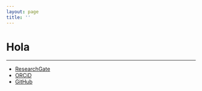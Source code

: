 ```yaml
---
layout: page
title: ''
---
```


# Hola

---

* [ResearchGate](https://www.researchgate.net/profile/Rodrigo-Leo)
* [ORCiD](https://orcid.org/0000-0003-4359-6927)
* [GitHub](https://github.com/rodrigo-lp)
